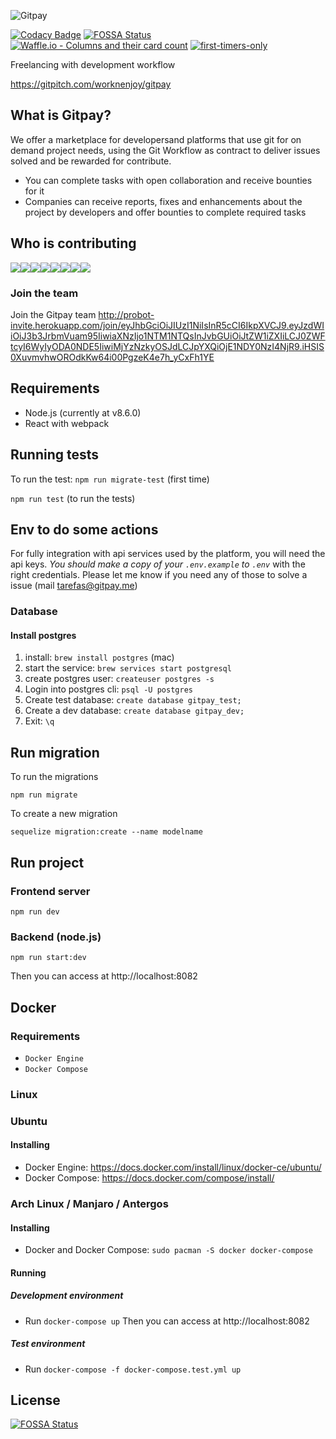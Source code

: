 ![Gitpay](https://user-images.githubusercontent.com/88840/49310112-ab148a80-f4dd-11e8-9d66-9800d6a4b04d.png)

[![Codacy Badge](https://api.codacy.com/project/badge/Grade/398ca838e49e4db2a537feb5568e7a87)](https://app.codacy.com/app/alexanmtz/gitpay?utm_source=github.com&utm_medium=referral&utm_content=worknenjoy/gitpay&utm_campaign=badger)
[![FOSSA Status](https://app.fossa.io/api/projects/git%2Bhttps%3A%2F%2Fgithub.com%2Fworknenjoy%2Fgitpay.svg?type=shield)](https://app.fossa.io/projects/git%2Bhttps%3A%2F%2Fgithub.com%2Fworknenjoy%2Fgitpay?ref=badge_shield) [![Waffle.io - Columns and their card count](https://badge.waffle.io/worknenjoy/gitpay.png?columns=all)](https://waffle.io/worknenjoy/gitpay?utm_source=badge) [![first-timers-only](https://img.shields.io/badge/first--timers--only-friendly-blue.svg?style=flat-square)](https://www.firsttimersonly.com/)

Freelancing with development workflow

https://gitpitch.com/worknenjoy/gitpay

## What is Gitpay?

We offer a marketplace for developersand platforms that use git for on demand project needs, using the Git Workflow as contract to deliver issues solved and be rewarded for contribute.

* You can complete tasks with open collaboration and receive bounties for it
* Companies can receive reports, fixes and enhancements about the project by developers and offer bounties to complete required tasks

## Who is contributing
[![](https://sourcerer.io/fame/alexanmtz/worknenjoy/gitpay/images/0)](https://sourcerer.io/fame/alexanmtz/worknenjoy/gitpay/links/0)[![](https://sourcerer.io/fame/alexanmtz/worknenjoy/gitpay/images/1)](https://sourcerer.io/fame/alexanmtz/worknenjoy/gitpay/links/1)[![](https://sourcerer.io/fame/alexanmtz/worknenjoy/gitpay/images/2)](https://sourcerer.io/fame/alexanmtz/worknenjoy/gitpay/links/2)[![](https://sourcerer.io/fame/alexanmtz/worknenjoy/gitpay/images/3)](https://sourcerer.io/fame/alexanmtz/worknenjoy/gitpay/links/3)[![](https://sourcerer.io/fame/alexanmtz/worknenjoy/gitpay/images/4)](https://sourcerer.io/fame/alexanmtz/worknenjoy/gitpay/links/4)[![](https://sourcerer.io/fame/alexanmtz/worknenjoy/gitpay/images/5)](https://sourcerer.io/fame/alexanmtz/worknenjoy/gitpay/links/5)[![](https://sourcerer.io/fame/alexanmtz/worknenjoy/gitpay/images/6)](https://sourcerer.io/fame/alexanmtz/worknenjoy/gitpay/links/6)[![](https://sourcerer.io/fame/alexanmtz/worknenjoy/gitpay/images/7)](https://sourcerer.io/fame/alexanmtz/worknenjoy/gitpay/links/7)

### Join the team
Join the Gitpay team
http://probot-invite.herokuapp.com/join/eyJhbGciOiJIUzI1NiIsInR5cCI6IkpXVCJ9.eyJzdWIiOiJ3b3JrbmVuam95IiwiaXNzIjo1NTM1NTQsInJvbGUiOiJtZW1iZXIiLCJ0ZWFtcyI6WyIyODA0NDE5IiwiMjYzNzkyOSJdLCJpYXQiOjE1NDY0NzI4NjR9.iHSIS0XuvmvhwOROdkKw64i00PgzeK4e7h_yCxFh1YE


## Requirements

* Node.js (currently at v8.6.0)
* React with webpack


## Running tests

To run the test:
`npm run migrate-test` (first time)

`npm run test` (to run the tests)

## Env to do some actions

For fully integration with api services used by the platform, you will need the api keys. *You should make a copy of your `.env.example` to `.env`* with the right credentials. Please let me know if you need any of those to solve a issue (mail tarefas@gitpay.me)

### Database

#### Install postgres
1. install: `brew install postgres` (mac)
2. start the service: `brew services start postgresql`
3. create postgres user: `createuser postgres -s`
4. Login into postgres cli: `psql -U postgres`
5. Create test database: `create database gitpay_test;`
6. Create a dev database: `create database gitpay_dev;`
7. Exit: `\q`

## Run migration

To run the migrations

`npm run migrate`

To create a new migration

`sequelize migration:create --name modelname`

## Run project

### Frontend server
`npm run dev`

### Backend (node.js)
`npm run start:dev`

Then you can access at http://localhost:8082

## Docker

### Requirements

- `Docker Engine`
- `Docker Compose`

### **Linux**
### Ubuntu

#### Installing
- Docker Engine: https://docs.docker.com/install/linux/docker-ce/ubuntu/
- Docker Compose: https://docs.docker.com/compose/install/

### Arch Linux / Manjaro / Antergos

#### Installing
- Docker and Docker Compose: `sudo pacman -S docker docker-compose`

#### Running
##### Development environment
- Run `docker-compose up`
Then you can access at http://localhost:8082
##### Test environment
- Run `docker-compose -f docker-compose.test.yml up`

## License
[![FOSSA Status](https://app.fossa.io/api/projects/git%2Bhttps%3A%2F%2Fgithub.com%2Fworknenjoy%2Fgitpay.svg?type=large)](https://app.fossa.io/projects/git%2Bhttps%3A%2F%2Fgithub.com%2Fworknenjoy%2Fgitpay?ref=badge_large)
